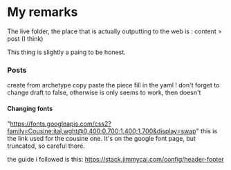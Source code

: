 # My remarks

The live folder, the place that is actually outputting to the web is : content > post (I think)

This thing is slightly a paing to be honest. 

### Posts

create from archetype
copy paste the piece
fill in the yaml
! don't forget to change draft to false, otherwise is only seems to work, then doesn't



#### Changing fonts

"<https://fonts.googleapis.com/css2?family=Cousine:ital,wght@0,400;0,700;1,400;1,700&display=swap>"
this is the link used for the cousine one. It's on the google font page, but truncated, so careful there.

the guide i followed is this:
<https://stack.jimmycai.com/config/header-footer>

